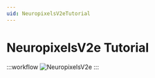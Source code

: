 ```yaml
---
uid: NeuropixelsV2eTutorial
---
```


# NeuropixelsV2e Tutorial

:::workflow 
![NeuropixelsV2e](../workflows/examples/NeuropixelsV2e.bonsai)
:::
